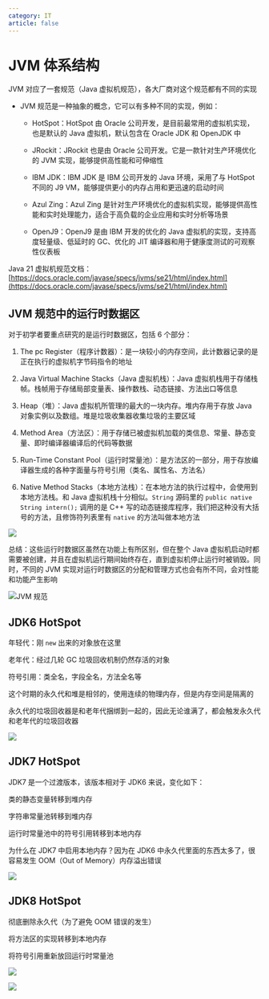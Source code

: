 ```yaml
---
category: IT
article: false
---
```


# JVM 体系结构

JVM 对应了一套规范（Java 虚拟机规范），各大厂商对这个规范都有不同的实现

- JVM 规范是一种抽象的概念，它可以有多种不同的实现，例如：

  - HotSpot：HotSpot 由 Oracle 公司开发，是目前最常用的虚拟机实现，也是默认的 Java 虚拟机，默认包含在 Oracle JDK 和 OpenJDK 中

  - JRockit：JRockit 也是由 Oracle 公司开发。它是一款针对生产环境优化的 JVM 实现，能够提供高性能和可伸缩性

  - IBM JDK：IBM JDK 是 IBM 公司开发的 Java 环境，采用了与 HotSpot 不同的 J9 VM，能够提供更小的内存占用和更迅速的启动时间

  - Azul Zing：Azul Zing 是针对生产环境优化的虚拟机实现，能够提供高性能和实时处理能力，适合于高负载的企业应用和实时分析等场景

  - OpenJ9：OpenJ9 是由 IBM 开发的优化的 Java 虚拟机的实现，支持高度轻量级、低延时的 GC、优化的 JIT 编译器和用于健康度测试的可观察性仪表板

Java 21 虚拟机规范文档：[https://docs.oracle.com/javase/specs/jvms/se21/html/index.html](https://docs.oracle.com/javase/specs/jvms/se21/html/index.html)

## JVM 规范中的运行时数据区

对于初学者要重点研究的是运行时数据区，包括 6 个部分：

1. The pc Register（程序计数器）：是一块较小的内存空间，此计数器记录的是正在执行的虚拟机字节码指令的地址

2. Java Virtual Machine Stacks（Java 虚拟机栈）：Java 虚拟机栈用于存储栈帧。栈帧用于存储局部变量表、操作数栈、动态链接、方法出口等信息

3. Heap（堆）：Java 虚拟机所管理的最大的一块内存。堆内存用于存放 Java 对象实例以及数组。堆是垃圾收集器收集垃圾的主要区域

4. Method Area（方法区）：用于存储已被虚拟机加载的类信息、常量、静态变量、即时编译器编译后的代码等数据

5. Run-Time Constant Pool（运行时常量池）：是方法区的一部分，用于存放编译器生成的各种字面量与符号引用（类名、属性名、方法名）

6. Native Method Stacks（本地方法栈）：在本地方法的执行过程中，会使用到本地方法栈。和 Java 虚拟机栈十分相似。`String` 源码里的 `public native String intern();` 调用的是 C++ 写的动态链接库程序，我们把这种没有大括号的方法，且修饰符列表里有 `native` 的方法叫做本地方法

![](https://img.sherry4869.com/blog/it/java/javase/24.png)

总结：这些运行时数据区虽然在功能上有所区别，但在整个 Java 虚拟机启动时都需要被创建，并且在虚拟机运行期间始终存在，直到虚拟机停止运行时被销毁。同时，不同的 JVM 实现对运行时数据区的分配和管理方式也会有所不同，会对性能和功能产生影响

![JVM 规范](https://img.sherry4869.com/blog/it/java/javase/25.png)

## JDK6 HotSpot

年轻代：刚 `new` 出来的对象放在这里

老年代：经过几轮 GC 垃圾回收机制仍然存活的对象

符号引用：类全名，字段全名，方法全名等

这个时期的永久代和堆是相邻的，使用连续的物理内存，但是内存空间是隔离的

永久代的垃圾回收器是和老年代捆绑到一起的，因此无论谁满了，都会触发永久代和老年代的垃圾回收器

![](https://img.sherry4869.com/blog/it/java/javase/26.png)

## JDK7 HotSpot

JDK7 是一个过渡版本，该版本相对于 JDK6 来说，变化如下：

类的静态变量转移到堆内存

字符串常量池转移到堆内存

运行时常量池中的符号引用转移到本地内存

为什么在 JDK7 中启用本地内存？因为在 JDK6 中永久代里面的东西太多了，很容易发生 OOM（Out of Memory）内存溢出错误

![](https://img.sherry4869.com/blog/it/java/javase/27.png)

## JDK8 HotSpot

彻底删除永久代（为了避免 OOM 错误的发生）

将方法区的实现转移到本地内存

将符号引用重新放回运行时常量池

![](https://img.sherry4869.com/blog/it/java/javase/28.png)

![](https://img.sherry4869.com/blog/it/java/javase/2.png)